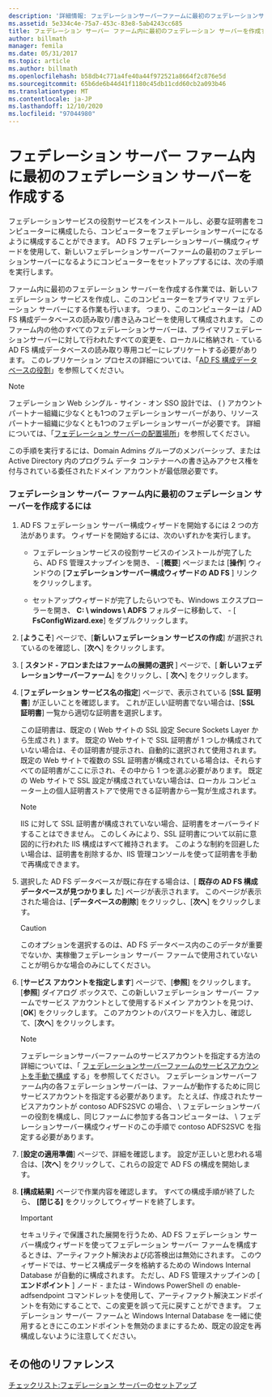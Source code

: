 ```yaml
---
description: '詳細情報: フェデレーションサーバーファームに最初のフェデレーションサーバーを作成する'
ms.assetid: 5e334c4e-75a7-453c-83e8-5ab4243cc685
title: フェデレーション サーバー ファーム内に最初のフェデレーション サーバーを作成する
author: billmath
manager: femila
ms.date: 05/31/2017
ms.topic: article
ms.author: billmath
ms.openlocfilehash: b58db4c771a4fe40a44f972521a8664f2c876e5d
ms.sourcegitcommit: 65b6de6b44d41f1180c45db11cdd60cb2a093b46
ms.translationtype: MT
ms.contentlocale: ja-JP
ms.lasthandoff: 12/10/2020
ms.locfileid: "97044980"
---
```

# <a name="create-the-first-federation-server-in-a-federation-server-farm"></a>フェデレーション サーバー ファーム内に最初のフェデレーション サーバーを作成する

フェデレーションサービスの役割サービスをインストールし、必要な証明書をコンピューターに構成したら、コンピューターをフェデレーションサーバーになるように構成することができます。 AD FS フェデレーションサーバー構成ウィザードを使用して、新しいフェデレーションサーバーファームの最初のフェデレーションサーバーになるようにコンピューターをセットアップするには、次の手順を実行します。

ファーム内に最初のフェデレーション サーバーを作成する作業では、新しいフェデレーション サービスを作成し、このコンピューターをプライマリ フェデレーション サーバーにする作業も行います。 つまり、このコンピューターは \/ AD FS 構成データベースの読み取り/書き込みコピーを使用して構成されます。 このファーム内の他のすべてのフェデレーションサーバーは、プライマリフェデレーションサーバーに対して行われたすべての変更を、ローカルに格納され \- ている AD FS 構成データベースの読み取り専用コピーにレプリケートする必要があります。 このレプリケーション プロセスの詳細については、「[AD FS 構成データベースの役割](../../ad-fs/technical-reference/The-Role-of-the-AD-FS-Configuration-Database.md)」を参照してください。

> [!NOTE]
> フェデレーション Web シングル \- サイン \- オン SSO 設計では、 \( \) アカウントパートナー組織に少なくとも1つのフェデレーションサーバーがあり、リソースパートナー組織に少なくとも1つのフェデレーションサーバーが必要です。 詳細については、「[フェデレーション サーバーの配置場所](/previous-versions/windows/it-pro/windows-server-2012-R2-and-2012/dd807127(v=ws.11))」を参照してください。

この手順を実行するには、Domain Admins グループのメンバーシップ、または Active Directory 内のプログラム データ コンテナーへの書き込みアクセス権を付与されている委任されたドメイン アカウントが最低限必要です。

### <a name="to-create-the-first-federation-server-in-a-federation-server-farm"></a>フェデレーション サーバー ファーム内に最初のフェデレーション サーバーを作成するには

1.  AD FS フェデレーション サーバー構成ウィザードを開始するには 2 つの方法があります。 ウィザードを開始するには、次のいずれかを実行します。

    -   フェデレーションサービスの役割サービスのインストールが完了したら、AD FS 管理スナップインを開き、 \- [**概要**] ページまたは [**操作**] ウィンドウの [**フェデレーションサーバー構成ウィザードの AD FS** ] リンクをクリックします。

    -   セットアップウィザードが完了したらいつでも、Windows エクスプローラーを開き、 **C: \\ windows \\ ADFS** フォルダーに移動して、 \- [ **FsConfigWizard.exe**] をダブルクリックします。

2.  [**ようこそ**] ページで、[**新しいフェデレーション サービスの作成**] が選択されているのを確認し、[**次へ**] をクリックします。

3.  [ **スタンド \- アロンまたはファームの展開の選択** ] ページで、[ **新しいフェデレーションサーバーファーム**] をクリックし、[ **次へ**] をクリックします。

4.  [**フェデレーション サービス名の指定**] ページで、表示されている [**SSL 証明書**] が正しいことを確認します。 これが正しい証明書でない場合は、[**SSL 証明書**] 一覧から適切な証明書を選択します。

    この証明書は、既定の \( Web サイトの SSL 設定 Secure Sockets Layer から生成され \) ます。 既定の Web サイトで SSL 証明書が 1 つしか構成されていない場合は、その証明書が提示され、自動的に選択されて使用されます。 既定の Web サイトで複数の SSL 証明書が構成されている場合は、それらすべての証明書がここに示され、その中から 1 つを選ぶ必要があります。 既定の Web サイトで SSL 設定が構成されていない場合は、ローカル コンピューター上の個人証明書ストアで使用できる証明書から一覧が生成されます。

    > [!NOTE]
    > IIS に対して SSL 証明書が構成されていない場合、証明書をオーバーライドすることはできません。 このしくみにより、SSL 証明書について以前に意図的に行われた IIS 構成はすべて維持されます。 このような制約を回避したい場合は、証明書を削除するか、IIS 管理コンソールを使って証明書を手動で再構成できます。

5.  選択した AD FS データベースが既に存在する場合は、[ **既存の AD FS 構成データベースが見つかりまし** た] ページが表示されます。 このページが表示された場合は、[**データベースの削除**] をクリックし、[**次へ**] をクリックします。

    > [!CAUTION]
    > このオプションを選択するのは、AD FS データベース内のこのデータが重要でないか、実稼働フェデレーション サーバー ファームで使用されていないことが明らかな場合のみにしてください。

6.  [**サービス アカウントを指定します**] ページで、[**参照**] をクリックします。 [**参照**] ダイアログ ボックスで、この新しいフェデレーション サーバー ファームでサービス アカウントとして使用するドメイン アカウントを見つけ、[**OK**] をクリックします。 このアカウントのパスワードを入力し、確認して、[**次へ**] をクリックします。

    > [!NOTE]
    > フェデレーションサーバーファームのサービスアカウントを指定する方法の詳細については、「 [フェデレーションサーバーファームのサービスアカウントを手動で構成](Manually-Configure-a-Service-Account-for-a-Federation-Server-Farm.md) する」を参照してください。 フェデレーションサーバーファーム内の各フェデレーションサーバーは、ファームが動作するために同じサービスアカウントを指定する必要があります。 たとえば、作成されたサービスアカウントが contoso ADFS2SVC の場合、 \\ フェデレーションサーバーの役割を構成し、同じファームに参加する各コンピューターは、 \\ フェデレーションサーバー構成ウィザードのこの手順で contoso ADFS2SVC を指定する必要があります。

7.  [**設定の適用準備**] ページで、詳細を確認します。 設定が正しいと思われる場合は、[**次へ**] をクリックして、これらの設定で AD FS の構成を開始します。

8.  **[構成結果]** ページで作業内容を確認します。 すべての構成手順が終了したら、 **[閉じる]**  をクリックしてウィザードを終了します。

    > [!IMPORTANT]
    > セキュリティで保護された展開を行うため、AD FS フェデレーション サーバー構成ウィザードを使ってフェデレーション サーバー ファームを構成するときは、アーティファクト解決および応答検出は無効にされます。 このウィザードでは、サービス構成データを格納するための Windows Internal Database が自動的に構成されます。 ただし、AD FS 管理スナップインの [ **エンドポイント** ] ノード \- または \- Windows PowerShell の enable-adfsendpoint コマンドレットを使用して、アーティファクト解決エンドポイントを有効にすることで、この変更を誤って元に戻すことができます。 フェデレーション サーバー ファームと Windows Internal Database を一緒に使用するときにこのエンドポイントを無効のままにするため、既定の設定を再構成しないように注意してください。

## <a name="additional-references"></a>その他のリファレンス
[チェックリスト:フェデレーション サーバーのセットアップ](Checklist--Setting-Up-a-Federation-Server.md)


